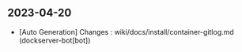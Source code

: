 
## 2023-04-20
 * [Auto Generation] Changes : wiki/docs/install/container-gitlog.md (dockserver-bot[bot])
